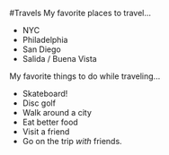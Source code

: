 #Travels
My favorite places to travel...
- NYC
- Philadelphia
- San Diego
- Salida / Buena Vista

My favorite things to do while traveling...
- Skateboard!
- Disc golf
- Walk around a city
- Eat better food
- Visit a friend
- Go on the trip _with_ friends.
